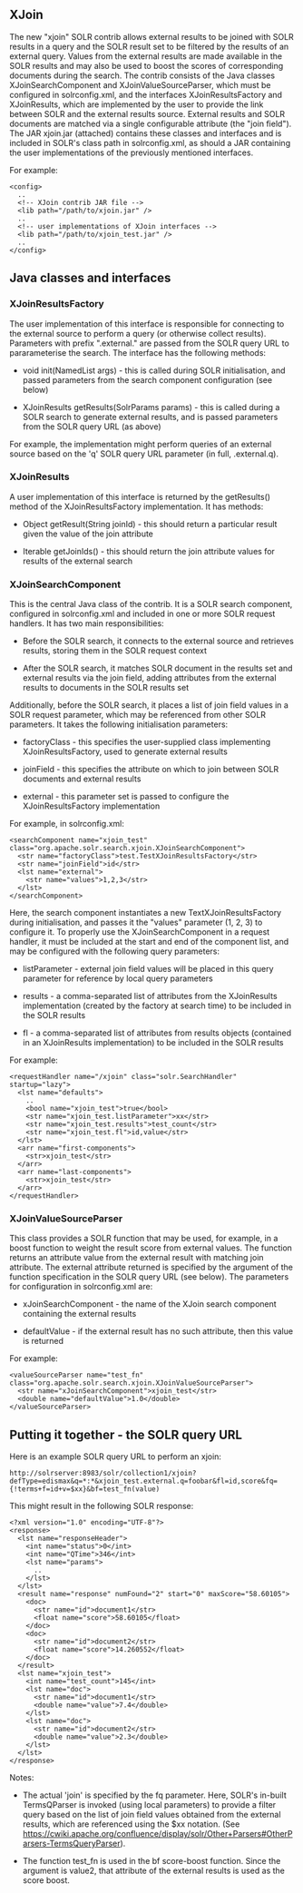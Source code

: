 XJoin
-----

The new "xjoin" SOLR contrib allows external results to be joined with SOLR results in a query and the SOLR result set
to be filtered by the results of an external query. Values from the external results are made available in the SOLR
results and may also be used to boost the scores of corresponding documents during the search. The contrib consists of
the Java classes XJoinSearchComponent and XJoinValueSourceParser, which must be configured in solrconfig.xml, and the
interfaces XJoinResultsFactory and XJoinResults, which are implemented by the user to provide the link between SOLR
and the external results source. External results and SOLR documents are matched via a single configurable attribute
(the "join field"). The JAR xjoin.jar (attached) contains these classes and interfaces and is included in SOLR's class
path in solrconfig.xml, as should a JAR containing the user implementations of the previously mentioned interfaces.

For example:

```
<config>
  ..
  <!-- XJoin contrib JAR file -->
  <lib path="/path/to/xjoin.jar" />
  ..
  <!-- user implementations of XJoin interfaces -->
  <lib path="/path/to/xjoin_test.jar" />
  ..
</config>
```

Java classes and interfaces
---------------------------

### XJoinResultsFactory

The user implementation of this interface is responsible for connecting to the external source to perform a query (or
otherwise collect results). Parameters with prefix "<component name>.external." are passed from the SOLR query URL to
pararameterise the search. The interface has the following methods:

  * void init(NamedList args) - this is called during SOLR initialisation, and passed parameters from the search
                                component configuration (see below)
                              
  * XJoinResults getResults(SolrParams params) - this is called during a SOLR search to generate external results, and
                                                 is passed parameters from the SOLR query URL (as above)

For example, the implementation might perform queries of an external source based on the 'q' SOLR query URL parameter
(in full, <component name>.external.q).

### XJoinResults

A user implementation of this interface is returned by the getResults() method of the XJoinResultsFactory
implementation. It has methods:

  * Object getResult(String joinId) - this should return a particular result given the value of the join attribute

  * Iterable<String> getJoinIds() - this should return the join attribute values for results of the external search

### XJoinSearchComponent

This is the central Java class of the contrib. It is a SOLR search component, configured in solrconfig.xml and
included in one or more SOLR request handlers. It has two main responsibilities:

  * Before the SOLR search, it connects to the external source and retrieves results, storing them in the SOLR
    request context

  * After the SOLR search, it matches SOLR document in the results set and external results via the join field, adding
    attributes from the external results to documents in the SOLR results set

Additionally, before the SOLR search, it places a list of join field values in a SOLR request parameter, which may be
referenced from other SOLR parameters. It takes the following initialisation parameters:

  * factoryClass - this specifies the user-supplied class implementing XJoinResultsFactory, used to generate external
                   results
                   
  * joinField - this specifies the attribute on which to join between SOLR documents and external results

  * external - this parameter set is passed to configure the XJoinResultsFactory implementation

For example, in solrconfig.xml:

```
<searchComponent name="xjoin_test" class="org.apache.solr.search.xjoin.XJoinSearchComponent">
  <str name="factoryClass">test.TestXJoinResultsFactory</str>
  <str name="joinField">id</str>
  <lst name="external">
    <str name="values">1,2,3</str>
  </lst>
</searchComponent>
```

Here, the search component instantiates a new TextXJoinResultsFactory during initialisation, and passes it the
"values" parameter (1, 2, 3) to configure it. To properly use the XJoinSearchComponent in a request handler, it must
be included at the start and end of the component list, and may be configured with the following query parameters:

  * listParameter - external join field values will be placed in this query parameter for reference by local query
                    parameters

  * results - a comma-separated list of attributes from the XJoinResults implementation (created by the factory at
              search time) to be included in the SOLR results
              
  * fl - a comma-separated list of attributes from results objects (contained in an XJoinResults implementation) to
         be included in the SOLR results
         
For example:

```
<requestHandler name="/xjoin" class="solr.SearchHandler" startup="lazy">
  <lst name="defaults">
    ..
    <bool name="xjoin_test">true</bool>
    <str name="xjoin_test.listParameter">xx</str>
    <str name="xjoin_test.results">test_count</str>
    <str name="xjoin_test.fl">id,value</str>
  </lst>
  <arr name="first-components">
    <str>xjoin_test</str>
  </arr>
  <arr name="last-components">
    <str>xjoin_test</str>
  </arr>
</requestHandler>
```

### XJoinValueSourceParser

This class provides a SOLR function that may be used, for example, in a boost function to weight the result score from
external values. The function returns an attribute value from the external result with matching join attribute. The
external attribute returned is specified by the argument of the function specification in the SOLR query URL (see
below). The parameters for configuration in solrconfig.xml are:

  * xJoinSearchComponent - the name of the XJoin search component containing the external results
  
  * defaultValue - if the external result has no such attribute, then this value is returned

For example:

```
<valueSourceParser name="test_fn" class="org.apache.solr.search.xjoin.XJoinValueSourceParser">
  <str name="xJoinSearchComponent">xjoin_test</str>
  <double name="defaultValue">1.0</double>
</valueSourceParser>
```

Putting it together - the SOLR query URL
----------------------------------------

Here is an example SOLR query URL to perform an xjoin:

```
http://solrserver:8983/solr/collection1/xjoin?defType=edismax&q=*:*&xjoin_test.external.q=foobar&fl=id,score&fq={!terms+f=id+v=$xx}&bf=test_fn(value)
```

This might result in the following SOLR response:

```
<?xml version="1.0" encoding="UTF-8"?>
<response>
  <lst name="responseHeader">
    <int name="status">0</int>
    <int name="QTime">346</int>
    <lst name="params">
      ..
    </lst>
  </lst>
  <result name="response" numFound="2" start="0" maxScore="58.60105">
    <doc>
      <str name="id">document1</str>
      <float name="score">58.60105</float>
    </doc>
    <doc>
      <str name="id">document2</str>
      <float name="score">14.260552</float>
    </doc>
  </result>
  <lst name="xjoin_test">
    <int name="test_count">145</int>
    <lst name="doc">
      <str name="id">document1</str>
      <double name="value">7.4</double>
    </lst>
    <lst name="doc">
      <str name="id">document2</str>
      <double name="value">2.3</double>
    </lst>
  </lst>
</response>
```

Notes:

  * The actual 'join' is specified by the fq parameter. Here, SOLR's in-built TermsQParser is invoked (using local
    parameters) to provide a filter query based on the list of join field values obtained from the external results,
    which are referenced using the $xx notation.
    (See https://cwiki.apache.org/confluence/display/solr/Other+Parsers#OtherParsers-TermsQueryParser).
    
  * The function test_fn is used in the bf score-boost function. Since the argument is value2, that attribute of the
    external results is used as the score boost.
